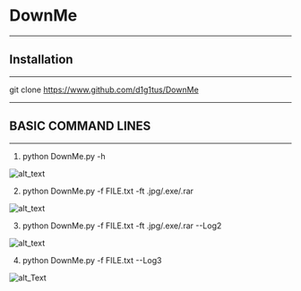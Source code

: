 # DownMe

--------------------

## Installation

--------------------

 git clone https://www.github.com/d1g1tus/DownMe 

--------------------

## BASIC COMMAND LINES

--------------------

1. python DownMe.py -h

![alt_text](https://i.ibb.co/rstYMZ0/5.png)

2. python DownMe.py -f FILE.txt -ft .jpg/.exe/.rar

![alt_text](https://i.ibb.co/b3b11bg/4.png)

3. python DownMe.py -f FILE.txt -ft .jpg/.exe/.rar --Log2

![alt_text](https://i.ibb.co/XYYRLPt/3.png)

4. python DownMe.py -f FILE.txt --Log3

![alt_Text](https://i.ibb.co/y8HML6F/2.png)
